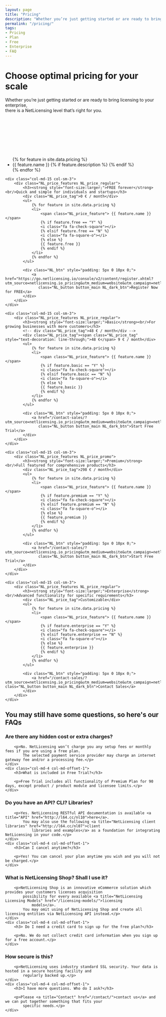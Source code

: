 ```yaml
---
layout: page
title: "Pricing"
description: "Whether you’re just getting started or are ready to bring licensing to your enterprise, there’s a NetLicensing level that’s right for you"
permalink: "/pricing/"
tags:
- Pricing
- Plan
- Free
- Enterprise
- FAQ
---
```

<div class="row NL_banner">
    <div class="col-md-6 col-md-offset-3 NL_about_page">
        <h1>Choose optimal pricing for your scale</h1>
        <span>Whether you’re just getting started or are ready to bring licensing to your enterprise,<br/>there is a NetLicensing level that’s right for you.</span>
    </div>
</div>

<div class="row NL_block NL_pricing">
    <div class="col-md-15 col-sm-3">
        <div class="NL_price_captions">
            <h3 style="font-size:larger;"> &#160; <br/> &#160; <br/> &#160; <br/> &#160; <br/> &#160;</h3>
            <ul>
                {% for feature in site.data.pricing %}
                <li>
                    {{ feature.name }}
                    {% if feature.description %}
                    <a class="NL_pricing_tooltip" data-toggle="tooltip" data-placement="right"
                       title="{{ feature.description }}" target="_blank" href="#">
                        <i class="fa fa-question-circle"></i>
                    </a>
                    {% endif %}
                </li>
                {% endfor %}
            </ul>
        </div>
    </div>

    <div class="col-md-15 col-sm-3">
        <div class="NL_price_features NL_price_regular">
            <h3><strong style="font-size:larger;">FREE forever</strong><br/>Quick and simple for individuals and startups</h3>
            <div class="NL_price_tag">0 € / month</div>
            <ul>
                {% for feature in site.data.pricing %}
                <li>
                    <span class="NL_price_feature"> {{ feature.name }} </span>
                    {% if feature.free == "Y" %}
                    <i class="fa fa-check-square"></i>
                    {% elsif feature.free == "N" %}
                    <i class="fa fa-square-o"></i>
                    {% else %}
                    {{ feature.free }}
                    {% endif %}
                </li>
                {% endfor %}
            </ul>

            <div class="NL_btn" style="padding: 5px 0 10px 0;">
                <a href="https://go.netlicensing.io/console/v2/content/register.xhtml?utm_source=netlicensing.io_pricing&utm_medium=website&utm_campaign=netlicensing.io_pricing&utm_content=free"
                   class="NL_button button_main NL_dark_btn">Register Now for FREE</a>
            </div>
        </div>
    </div>

    <div class="col-md-15 col-sm-3">
        <div class="NL_price_features NL_price_regular">
            <h3><strong style="font-size:larger;">Basic</strong><br/>For growing businesses with more customers</h3>
            <!-- div class="NL_price_tag">48 € / month</div -->
            <div class="NL_price_tag"><span class="NL_price_tag" style="text-decoration: line-through;">48 €</span> 9 € / month</div>
            <ul>
                {% for feature in site.data.pricing %}
                <li>
                    <span class="NL_price_feature"> {{ feature.name }} </span>
                    {% if feature.basic == "Y" %}
                    <i class="fa fa-check-square"></i>
                    {% elsif feature.basic == "N" %}
                    <i class="fa fa-square-o"></i>
                    {% else %}
                    {{ feature.basic }}
                    {% endif %}
                </li>
                {% endfor %}
            </ul>

            <div class="NL_btn" style="padding: 5px 0 10px 0;">
                <a href="/contact-sales/?utm_source=netlicensing.io_pricing&utm_medium=website&utm_campaign=netlicensing.io_pricing&utm_content=basic"
                   class="NL_button button_main NL_dark_btn">Start Free Trial</a>
            </div>
        </div>
    </div>

    <div class="col-md-15 col-sm-3">
        <div class="NL_price_features NL_price_promo">
            <h3><strong style="font-size:larger;">Premium</strong><br/>Full featured for comprehensive products</h3>
            <div class="NL_price_tag">298 € / month</div>
            <ul>
                {% for feature in site.data.pricing %}
                <li>
                    <span class="NL_price_feature"> {{ feature.name }} </span>
                    {% if feature.premium == "Y" %}
                    <i class="fa fa-check-square"></i>
                    {% elsif feature.premium == "N" %}
                    <i class="fa fa-square-o"></i>
                    {% else %}
                    {{ feature.premium }}
                    {% endif %}
                </li>
                {% endfor %}
            </ul>

            <div class="NL_btn" style="padding: 5px 0 10px 0;">
                <a href="/contact-sales/?utm_source=netlicensing.io_pricing&utm_medium=website&utm_campaign=netlicensing.io_pricing&utm_content=premium"
                   class="NL_button button_main NL_dark_btn">Start Free Trial</a>
            </div>
        </div>
    </div>

    <div class="col-md-15 col-sm-3">
        <div class="NL_price_features NL_price_regular">
            <h3><strong style="font-size:larger;">Enterprise</strong><br/>Advanced functionality for specific requirements</h3>
            <div class="NL_price_tag">Customizable</div>
            <ul>
                {% for feature in site.data.pricing %}
                <li>
                    <span class="NL_price_feature"> {{ feature.name }} </span>
                    {% if feature.enterprise == "Y" %}
                    <i class="fa fa-check-square"></i>
                    {% elsif feature.enterprise == "N" %}
                    <i class="fa fa-square-o"></i>
                    {% else %}
                    {{ feature.enterprise }}
                    {% endif %}
                </li>
                {% endfor %}
            </ul>

            <div class="NL_btn" style="padding: 5px 0 10px 0;">
                <a href="/contact-sales/?utm_source=netlicensing.io_pricing&utm_medium=website&utm_campaign=netlicensing.io_pricing&utm_content=enterprise" class="NL_button button_main NL_dark_btn">Contact Sales</a>
            </div>
        </div>
    </div>
</div>

<div class="row NL_block">
    <h2 class="col-md-12">You may still have some questions, so here's our FAQs</h2>
</div>

<div class="row NL_FAQ">
    <div class="col-md-5 col-md-offset-1">
        <h3>Are there any hidden cost or extra charges?</h3>

        <p>No. NetLicensing won’t charge you any setup fees or monthly fees if you are using a free plan.
            The selected payment service provider may charge an internet gateway fee and/or a processing fee.</p>
    </div>
    <div class="col-md-4 col-md-offset-1">
        <h3>What is included in Free Trial?</h3>

        <p>Free Trial includes all functionality of Premium Plan for 90 days, except product / product module and licensee limits.</p>
    </div>
</div>

<div class="row NL_FAQ">
    <div class="col-md-5 col-md-offset-1">
        <h3>Do you have an API? CLI? Libraries?</h3>

        <p>Yes. NetLicensing RESTful API documentation is available <a title="API" href="http://l64.cc/nl10">here</a>.
            You may also use the following <a title="NetLicensing client libraries" href="http://l64.cc/nl07">client
                libraries and examples</a> as a foundation for integrating NetLicensing in your code.</p>
    </div>
    <div class="col-md-4 col-md-offset-1">
        <h3>Can I cancel anytime?</h3>

        <p>Yes! You can cancel your plan anytime you wish and you will not be charged.</p>
    </div>
</div>

<div class="row NL_FAQ">
    <div class="col-md-5 col-md-offset-1">
        <h3>What is NetLicensing Shop? Shall I use it?</h3>

        <p>NetLicensing Shop is an innovative eCommerce solution which provides your customers licenses acquisition
            possibility for every available <a title="NetLicensing Licensing Models" href="/licensing-models/">licensing
                models</a>.
            You may omit using of NetLicensing Shop and create all licensing entities via NetLicensing API instead.</p>
    </div>
    <div class="col-md-4 col-md-offset-1">
        <h3> Do I need a credit card to sign up for the free plan?</h3>

        <p>No. We do not collect credit card information when you sign up for a free account.</p>
    </div>
</div>

<div class="row NL_FAQ">
    <div class="col-md-5 col-md-offset-1">
        <h3>How secure is this?</h3>

        <p>NetLicensing uses industry standard SSL security. Your data is hosted in a secure hosting facility and
            regularly backed up.</p>
    </div>
    <div class="col-md-4 col-md-offset-1">
        <h3>I have more questions. Who do I ask?</h3>

        <p>Please <a title="Contact" href="/contact/">contact us</a> and we can put together something that fits your
            specific needs.</p>
    </div>
</div>
